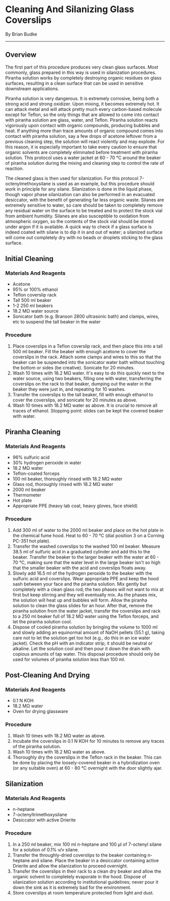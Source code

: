# Cleaning And Silanizing Glass Coverslips
By Brian Budke
___
## Overview
The first part of this procedure produces very clean glass surfaces. Most commonly, glass prepared in this way is used in silanization procedures. Piranha solution works by completely destroying organic residues on glass surfaces, resulting in a clean surface that can be used in sensitive downstream applications.

Piranha solution is very dangerous. It is extremely corrosive, being both a strong acid and strong oxidizer. Upon mixing, it becomes extremely hot. It can attack metal and will attack pretty much every carbon-based molecule except for Teflon, so the only things that are allowed to come into contact with piranha solution are glass, water, and Teflon. Piranha solution reacts vigorously upon contact with organic compounds, producing bubbles and heat. If anything more than trace amounts of organic compound comes into contact with piranha solution, say a few drops of acetone leftover from a previous cleaning step, the solution will react violently and may explode. For this reason, it is especially important to take every caution to ensure that organic solvents are completely eliminated before treatment with piranha solution. This protocol uses a water jacket at 60 - 70 °C around the beaker of piranha solution during the mixing and cleaning step to control the rate of reaction.

The cleaned glass is then used for silanization. For this protocol 7-octenylmethoxysilane is used as an example, but this procedure should work in principle for any silane. Silanization is done in the liquid phase, though vapor phase silanization can also be performed in an evacuated desiccator, with the benefit of generating far less organic waste. Silanes are extremely sensitive to water, so care should be taken to completely remove any residual water on the surface to be treated and to protect the stock vial from ambient humidity. Silanes are also susceptible to oxidation from atmospheric oxygen, so the contents of the stock vial should be stored under argon if it is available. A quick way to check if a glass surface is indeed coated with silane is to dip it in and out of water; a silanized surface will come out completely dry with no beads or droplets sticking to the glass surface.

## Initial Cleaning
### Materials And Reagents
- Acetone
- 95% or 100% ethanol
- Teflon coverslip rack
- Tall 500 ml beaker
- 1-2 250 ml beakers
- 18.2 MΩ water source
- Sonicator bath (e.g. Branson 2800 ultrasonic bath) and clamps, wires, etc to suspend the tall beaker in the water

### Procedure
1. Place coverslips in a Teflon coverslip rack, and then place this into a tall 500 ml beaker. Fill the beaker with enough acetone to cover the coverslips in the rack. Attach some clamps and wires to this so that the beaker can be suspended into the sonicator water bath without touching the bottom or sides (be creative). Sonicate for 20 minutes.
1. Wash 10 times with 18.2 MΩ water. It's easy to do this quickly next to the water source, using two beakers, filling one with water, transferring the coverslips on the rack to that beaker, dumping out the water in the beaker they were just in, and repeating for 10 washes.
1. Transfer the coverslips to the tall beaker, fill with enough ethanol to cover the coverslips, and sonicate for 20 minutes as above.
1. Wash 10 times with 18.2 MΩ water as above. It is crucial to remove all traces of ethanol. Stopping point: slides can be kept the covered beaker with water.

## Piranha Cleaning
### Materials And Reagents
- 96% sulfuric acid
- 30% hydrogen peroxide in water
- 18.2 MΩ water
- Teflon-coated forceps
- 100 ml beaker, thoroughly rinsed with 18.2 MΩ water
- Glass rod, thoroughly rinsed with 18.2 MΩ water
- 2000 ml beaker
- Thermometer
- Hot plate
- Appropriate PPE (heavy lab coat, heavy gloves, face shield)

### Procedure
1. Add 300 ml of water to the 2000 ml beaker and place on the hot plate in the chemical fume hood. Heat to 60 - 70 °C (dial position 3 on a Corning PC-351 hot plate).
1. Transfer the washed coverslips to the washed 100 ml beaker. Measure 38.5 ml of sulfuric acid in a graduated cylinder and add this to the beaker. Transfer the beaker to the larger beaker with the water at 60 - 70 °C, making sure that the water level in the large beaker isn't so high that the smaller beaker with the acid and coverslips floats away.
1. Slowly add 16.5 ml of the hydrogen peroxide to the beaker with the sulfuric acid and coverslips. Wear appropriate PPE and keep the hood sash between your face and the piranha solution. Mix gently but completely with a clean glass rod; the two phases will not want to mix at first but keep stirring and they will eventually mix. As the phases mix, the solution will heat up and bubbles will form. Allow the piranha solution to clean the glass slides for an hour. After that, remove the piranha solution from the water jacket, transfer the coverslips and rack to a 250 ml beaker full of 18.2 MΩ water using the Teflon forceps, and let the piranha solution cool.
1. Dispose of cooled piranha solution by bringing the volume to 1000 ml and slowly adding an equinormal amount of NaOH pellets (55.1 g), taking care not to let the solution get too hot (e.g., do this in an ice water jacket). Check the pH with an indicator strip; it should be neutral or alkaline. Let the solution cool and then pour it down the drain with copious amounts of tap water. This disposal procedure should only be used for volumes of piranha solution less than 100 ml.

## Post-Cleaning And Drying
### Materials And Reagents
- 0.1 N KOH
- 18.2 MΩ water
- Oven for drying glassware

### Procedure
1. Wash 10 times with 18.2 MΩ water as above.
1. Incubate the coverslips in 0.1 N KOH for 10 minutes to remove any traces of the piranha solution.
1. Wash 10 times with 18.2 MΩ water as above.
1. Thoroughly dry the coverslips in the Teflon rack in the beaker. This can be done by placing the loosely-covered beaker in a hybridization oven (or any suitable oven) at 60 - 80 °C overnight with the door slightly ajar.

## Silanization
### Materials And Reagents
- n-heptane
- 7-octenyltrimethoxysilane
- Desiccator with active Drierite

### Procedure
1. In a 250 ml beaker, mix 100 ml n-heptane and 100 μl of 7-octenyl silane for a solution of 0.1% v/v silane.
1. Transfer the throughly-dried coverslips to the beaker containing n-heptane and silane. Place the beaker in a desiccator containing active Drierite and allow the silanization to proceed overnight.
1. Transfer the coverslips in their rack to a clean dry beaker and allow the organic solvent to completely evaporate in the hood. Dispose of silanization solution according to institutional guidelines; never pour it down the sink as it is extremely bad for the environment.
1. Store coverslips at room temperature protected from light and dust.